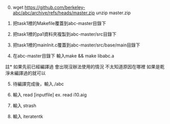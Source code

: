0. wget https://github.com/berkeley-abc/abc/archive/refs/heads/master.zip
   unzip master.zip

1. 把task1裡的Makefile覆蓋到abc-master目錄下

2. 把task1裡的pa1資料夾複製到abc-master/src目錄下

3. 把task1裡的mainInit.c覆蓋到abc-master/src/base/main目錄下

4. 在abc-master目錄下 輸入make && make libabc.a

註* 如果先前已經編譯過 會出現沒辦法使用的情況 不太知道原因在哪裡 如果是乾淨未編譯過的就可以

5. 待編譯完成後，輸入./abc

6. 輸入 read [inputfile] ex. read i10.aig

7. 輸入 strash

8. 輸入 iteratentk
